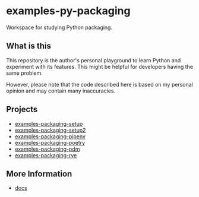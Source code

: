 # examples-py-packaging

Workspace for studying Python packaging.

## What is this

This repository is the author's personal playground to learn Python and experiment with its features.
This might be helpful for developers having the same problem.

However, please note that the code described here is based on my personal opinion and may contain many inaccuracies.


## Projects

- [examples-packaging-setup](./src/examples-packaging-setup/README.md)
- [examples-packaging-setup2 ](./src/examples-packaging-setup2/README.md)
- [examples-packaging-pipenv](./src/examples-packaging-pipenv/README.md)
- [examples-packaging-poetry](./src/examples-packaging-poetry/README.md)
- [examples-packaging-pdm](./src/examples-packaging-pdm/README.md)
- [examples-packaging-rye](./src/examples-packaging-rye/README.md)

<!-- // spell-checker:words pipenv -->


## More Information

- [docs](./docs/README.md)
